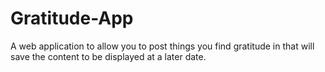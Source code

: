 # Gratitude-App
A web application to allow you to post things you find gratitude in that will save the content to be displayed at a later date.
